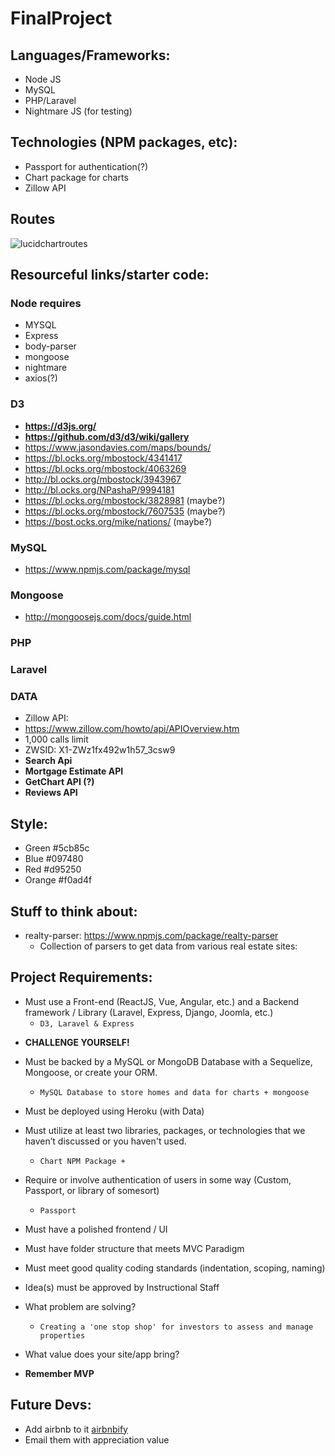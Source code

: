 # FinalProject

## Languages/Frameworks: 
* Node JS
* MySQL
* PHP/Laravel
* Nightmare JS (for testing)

## Technologies (NPM packages, etc):
* Passport for authentication(?)
* Chart package for charts
* Zillow API

## Routes

![lucidchartroutes](https://github.com/shivjisakina/FinalProject/blob/master/resources/assets/images/FinalProjectRoutes%20-%20Page%201.png)

## Resourceful links/starter code: 

### Node requires
- MYSQL
- Express
- body-parser
- mongoose
- nightmare
- axios(?)

### D3
- **https://d3js.org/**
- **https://github.com/d3/d3/wiki/gallery**
- https://www.jasondavies.com/maps/bounds/
- https://bl.ocks.org/mbostock/4341417
- https://bl.ocks.org/mbostock/4063269
- http://bl.ocks.org/mbostock/3943967
- http://bl.ocks.org/NPashaP/9994181
- https://bl.ocks.org/mbostock/3828981 (maybe?)
- https://bl.ocks.org/mbostock/7607535 (maybe?)
- https://bost.ocks.org/mike/nations/ (maybe?)

### MySQL
- https://www.npmjs.com/package/mysql

### Mongoose
- http://mongoosejs.com/docs/guide.html

### PHP

### Laravel

### DATA
- Zillow API: 
- https://www.zillow.com/howto/api/APIOverview.htm
- 1,000 calls limit
- ZWSID:  X1-ZWz1fx492w1h57_3csw9
- **Search Api**
- **Mortgage Estimate API**
- **GetChart API (?)**
- **Reviews API**

## Style:

* Green #5cb85c
* Blue #097480
* Red #d95250
* Orange #f0ad4f

## Stuff to think about:
- realty-parser: https://www.npmjs.com/package/realty-parser
    - Collection of parsers to get data from various real estate sites:
      
## Project Requirements:
* Must use a Front-end (ReactJS, Vue, Angular, etc.) and a Backend framework / Library (Laravel, Express, Django, Joomla, etc.)
    - ``D3, Laravel & Express``
	
- **CHALLENGE YOURSELF!**

* Must be backed by a MySQL or MongoDB Database with a Sequelize, Mongoose, or create your ORM.

    - ``MySQL Database to store homes and data for charts + mongoose``

* Must be deployed using Heroku (with Data)

* Must utilize at least two libraries, packages, or technologies that we haven’t discussed or you haven't used.
    - ``Chart NPM Package + ``

* Require or involve authentication of users in some way (Custom, Passport, or library of somesort)
    - ``Passport``

* Must have a polished frontend / UI 

* Must have folder structure that meets MVC Paradigm

* Must meet good quality coding standards (indentation, scoping, naming)

* Idea(s) must be approved by Instructional Staff
- What problem are solving?
    - ``Creating a 'one stop shop' for investors to assess and manage properties``

- What value does your site/app bring?

* **Remember MVP**

## Future Devs:
- Add airbnb to it [airbnbify](https://www.npmjs.com/package/airbnbify)
- Email them with appreciation value



